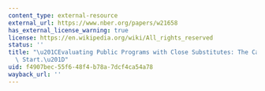 ```yaml
---
content_type: external-resource
external_url: https://www.nber.org/papers/w21658
has_external_license_warning: true
license: https://en.wikipedia.org/wiki/All_rights_reserved
status: ''
title: "\u201CEvaluating Public Programs with Close Substitutes: The Case of Head\
  \ Start.\u201D"
uid: f4907bec-55f6-48f4-b78a-7dcf4ca54a78
wayback_url: ''
---
```


